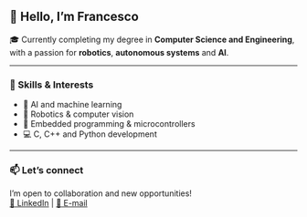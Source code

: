 ## 👋 Hello, I’m Francesco
🎓 Currently completing my degree in **Computer Science and Engineering**, with a passion for **robotics**, **autonomous systems** and **AI**.

---

### 🔧 Skills & Interests  
- 🧠 AI and machine learning
- 🤖 Robotics & computer vision
- 🔌 Embedded programming & microcontrollers  
- 💻 C, C++ and Python development
  
---

### 📫 Let’s connect  
I’m open to collaboration and new opportunities!  
[🔗 LinkedIn](https://www.linkedin.com/in/francesco-dorati/)  |  [📧 E-mail](fd.francescodorati@gmail.com)
